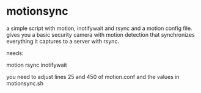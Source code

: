 # motionsync
a simple script with motion, inotifywait and rsync and a motion config file.
gives you a basic security camera with motion detection that synchronizes everything it captures to a server with rsync.


needs:

  motion
  rsync
  inotifywait

you need to adjust lines 25 and 450 of motion.conf
and the values in motionsync.sh

